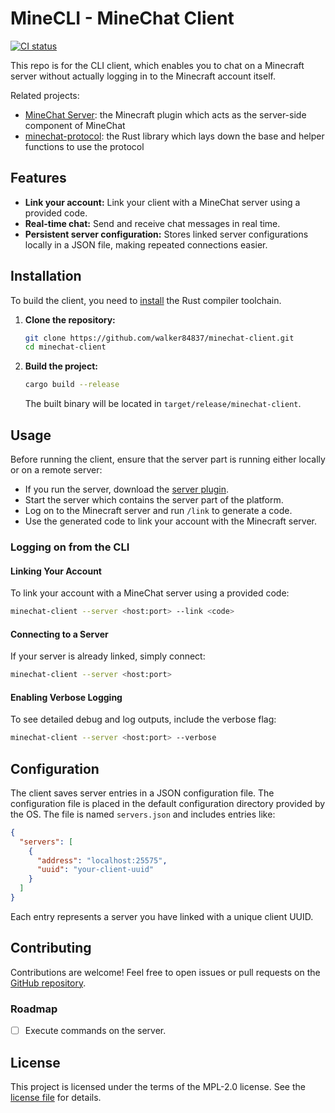 # MineCLI - MineChat Client

[![CI status](https://github.com/walker84837/minechat-client/actions/workflows/rust.yml/badge.svg)](https://github.com/walker84837/minechat-client/actions/workflows/rust.yml)

This repo is for the CLI client, which enables you to chat on a Minecraft server without actually logging in to the Minecraft account itself.

Related projects:
- [MineChat Server](https://github.com/walker84837/MineChat-Server): the Minecraft plugin which acts as the server-side component of MineChat
- [minechat-protocol](https://github.com/walker84837/minechat-protocol): the Rust library which lays down the base and helper functions to use the protocol

## Features

- **Link your account:** Link your client with a MineChat server using a provided code.
- **Real-time chat:** Send and receive chat messages in real time.
- **Persistent server configuration:** Stores linked server configurations locally in a JSON file, making repeated connections easier.

## Installation

To build the client, you need to [install](https://www.rust-lang.org/tools/install) the Rust compiler toolchain.

1. **Clone the repository:**

   ```bash
   git clone https://github.com/walker84837/minechat-client.git
   cd minechat-client
   ```

2. **Build the project:**

   ```bash
   cargo build --release
   ```

   The built binary will be located in `target/release/minechat-client`.

## Usage

Before running the client, ensure that the server part is running either locally or on a remote server:

- If you run the server, download the [server plugin](https://github.com/walker84837/MineChat-Server/releases/latest).
- Start the server which contains the server part of the platform.
- Log on to the Minecraft server and run `/link` to generate a code.
- Use the generated code to link your account with the Minecraft server.

### Logging on from the CLI

#### Linking Your Account

To link your account with a MineChat server using a provided code:

```bash
minechat-client --server <host:port> --link <code>
```

#### Connecting to a Server

If your server is already linked, simply connect:

```bash
minechat-client --server <host:port>
```

#### Enabling Verbose Logging

To see detailed debug and log outputs, include the verbose flag:

```bash
minechat-client --server <host:port> --verbose
```

## Configuration

The client saves server entries in a JSON configuration file. The configuration file is placed in the default configuration directory provided by the OS. The file is named `servers.json` and includes entries like:

```json
{
  "servers": [
    {
      "address": "localhost:25575",
      "uuid": "your-client-uuid"
    }
  ]
}
```

Each entry represents a server you have linked with a unique client UUID.

## Contributing

Contributions are welcome! Feel free to open issues or pull requests on the [GitHub repository](https://github.com/walker84837/minechat-client).

### Roadmap

- [ ] Execute commands on the server.

## License

This project is licensed under the terms of the MPL-2.0 license. See the [license file](LICENSE) for details.
